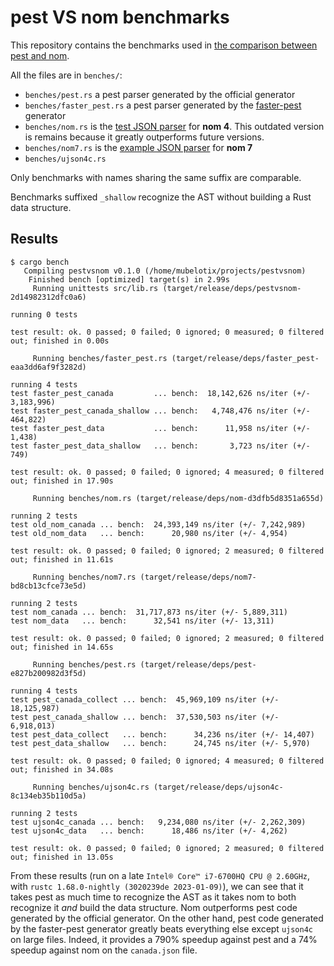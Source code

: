 # pest VS nom benchmarks

This repository contains the benchmarks used in [the comparison between pest and nom](https://github.com/pest-parser/pest/blob/4cdbfc767b05e0e21b3d1d7fb211139f8a6b93c4/README.md#sheer-performance).

All the files are in `benches/`:

- `benches/pest.rs` a pest parser generated by the official generator
- `benches/faster_pest.rs` a pest parser generated by the [faster-pest](https://github.com/mubelotix/faster-pest) generator
- `benches/nom.rs` is the [test JSON parser](https://github.com/Geal/nom/blob/b5d11591056b6acf93834dc26f863aff6559c8ac/benches/json.rs) for **nom 4**. This outdated version is remains because it greatly outperforms future versions.
- `benches/nom7.rs` is the [example JSON parser](https://github.com/rust-bakery/nom/blob/main/examples/json.rs) for **nom 7**
- `benches/ujson4c.rs`

Only benchmarks with names sharing the same suffix are comparable.

Benchmarks suffixed `_shallow` recognize the AST without building a Rust data structure.

## Results

```
$ cargo bench
   Compiling pestvsnom v0.1.0 (/home/mubelotix/projects/pestvsnom)
    Finished bench [optimized] target(s) in 2.99s
     Running unittests src/lib.rs (target/release/deps/pestvsnom-2d14982312dfc0a6)

running 0 tests

test result: ok. 0 passed; 0 failed; 0 ignored; 0 measured; 0 filtered out; finished in 0.00s

     Running benches/faster_pest.rs (target/release/deps/faster_pest-eaa3dd6af9f3282d)

running 4 tests
test faster_pest_canada         ... bench:  18,142,626 ns/iter (+/- 3,183,996)
test faster_pest_canada_shallow ... bench:   4,748,476 ns/iter (+/- 464,822)
test faster_pest_data           ... bench:      11,958 ns/iter (+/- 1,438)
test faster_pest_data_shallow   ... bench:       3,723 ns/iter (+/- 749)

test result: ok. 0 passed; 0 failed; 0 ignored; 4 measured; 0 filtered out; finished in 17.90s

     Running benches/nom.rs (target/release/deps/nom-d3dfb5d8351a655d)

running 2 tests
test old_nom_canada ... bench:  24,393,149 ns/iter (+/- 7,242,989)
test old_nom_data   ... bench:      20,980 ns/iter (+/- 4,954)

test result: ok. 0 passed; 0 failed; 0 ignored; 2 measured; 0 filtered out; finished in 11.61s

     Running benches/nom7.rs (target/release/deps/nom7-bd8cb13cfce73e5d)

running 2 tests
test nom_canada ... bench:  31,717,873 ns/iter (+/- 5,889,311)
test nom_data   ... bench:      32,541 ns/iter (+/- 13,311)

test result: ok. 0 passed; 0 failed; 0 ignored; 2 measured; 0 filtered out; finished in 14.65s

     Running benches/pest.rs (target/release/deps/pest-e827b200982d3f5d)

running 4 tests
test pest_canada_collect ... bench:  45,969,109 ns/iter (+/- 18,125,987)
test pest_canada_shallow ... bench:  37,530,503 ns/iter (+/- 6,918,013)
test pest_data_collect   ... bench:      34,236 ns/iter (+/- 14,407)
test pest_data_shallow   ... bench:      24,745 ns/iter (+/- 5,970)

test result: ok. 0 passed; 0 failed; 0 ignored; 4 measured; 0 filtered out; finished in 34.08s

     Running benches/ujson4c.rs (target/release/deps/ujson4c-8c134eb35b110d5a)

running 2 tests
test ujson4c_canada ... bench:   9,234,080 ns/iter (+/- 2,262,309)
test ujson4c_data   ... bench:      18,486 ns/iter (+/- 4,262)

test result: ok. 0 passed; 0 failed; 0 ignored; 2 measured; 0 filtered out; finished in 13.05s
```

From these results (run on a late `Intel® Core™ i7-6700HQ CPU @ 2.60GHz`, with `rustc 1.68.0-nightly (3020239de 2023-01-09)`), we can see that it takes pest as much time to recognize the AST as it takes nom to both recognize it *and* build the data structure. Nom outperforms pest code generated by the official generator. On the other hand, pest code generated by the faster-pest generator greatly beats everything else except `ujson4c` on large files. Indeed, it provides a 790% speedup against pest and a 74% speedup against nom on the `canada.json` file.
